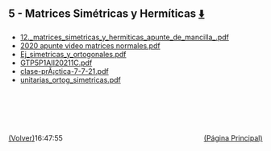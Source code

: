 
<html>
<body>
<h2>5 - Matrices Simétricas y Hermíticas <a href="https://downgit.github.io/#/home?url=https://github.com/Apuntes-FIUBA/Apuntes-Electronica/tree/main/81 - Matemática/8102 - Algebra II/Clases Vargas/5 - Matrices Simétricas y Hermíticas" style="font-size:20px">  ⬇️ </a></h2>
<ul>
    <li><a href="12._matrices_simetricas_y_hermiticas_apunte_de_mancilla_.pdf">12._matrices_simetricas_y_hermiticas_apunte_de_mancilla_.pdf</a></li>
    <li><a href="2020 apunte video matrices normales.pdf">2020 apunte video matrices normales.pdf</a></li>
    <li><a href="Ej_simetricas_y_ortogonales.pdf">Ej_simetricas_y_ortogonales.pdf</a></li>
    <li><a href="GTP5P1AII20211C.pdf">GTP5P1AII20211C.pdf</a></li>
    <li><a href="clase-prÃ¡ctica-7-7-21.pdf">clase-prÃ¡ctica-7-7-21.pdf</a></li>
    <li><a href="unitarias_ortog_simetricas.pdf">unitarias_ortog_simetricas.pdf</a></li>
</ul>
</body>
</html>





































<br><br><br><br><br><a href="../" style="float: left">(Volver)</a> <a href="https://apuntes-fiuba.github.io/Apuntes-Electronica" style="float: right">(Página Principal)</a>
16:47:55